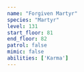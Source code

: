```yaml
---
name: "Forgiven Martyr"
species: "Martyr"
level: 131
start_floor: 81
end_floor: 82
patrol: false
mimic: false
abilities: ['Karma']
---
```

